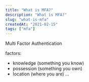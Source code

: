 ```yaml
---
title: "What is MFA?"
description: "What is MFA?"
slug: "what-is-mfa"
createdAt: "2021-02-15"
tags: ["mfa"]
---
```


Multi Factor Authentication

factors:
- knowledge (something you know)
- possession (something you own)
- location (where you are)
...



